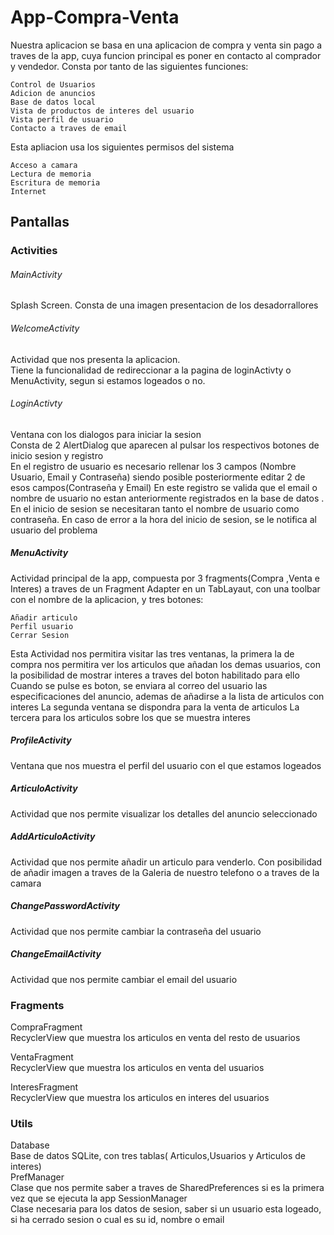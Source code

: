 # App-Compra-Venta
Nuestra aplicacion se basa en una aplicacion de compra y venta sin pago a traves de la app, cuya funcion principal es poner en contacto al comprador y vendedor.
Consta por tanto de las siguientes funciones:

    Control de Usuarios
    Adicion de anuncios
    Base de datos local
    Vista de productos de interes del usuario
    Vista perfil de usuario
    Contacto a traves de email
    
Esta apliacion usa los siguientes permisos del sistema

    Acceso a camara
    Lectura de memoria
    Escritura de memoria 
    Internet

## Pantallas  
### Activities  
###### MainActivity  
Splash Screen. 
 Consta de una imagen presentacion de los desadorrallores
###### WelcomeActivity  
 Actividad que nos presenta la aplicacion.  
 Tiene la funcionalidad de redireccionar a la pagina de loginActivty o MenuActivity, segun si estamos logeados o no.



###### LoginActivty  
Ventana con los dialogos para iniciar la sesion    
Consta de 2 AlertDialog que aparecen al pulsar los respectivos botones de inicio sesion y registro  
En el registro de usuario es necesario rellenar los 3 campos (Nombre Usuario, Email y Contraseña) siendo posible posteriormente editar 2 de esos campos(Contraseña y Email)
En este registro se valida que el email o nombre de usuario no estan anteriormente registrados en la base de datos .  
En el inicio de sesion se necesitaran tanto el nombre de usuario como contraseña. En caso de error a la hora del inicio de sesion, se le notifica al usuario del problema
 
 
 
##### MenuActivity
Actividad principal de la app, compuesta por 3 fragments(Compra ,Venta e Interes) a traves de un Fragment Adapter en un TabLayaut,
con una toolbar con el nombre de la aplicacion, y tres botones: 

    Añadir articulo
    Perfil usuario
    Cerrar Sesion
   
Esta Actividad nos permitira visitar las tres ventanas, la primera la de compra nos permitira ver los articulos que añadan los demas usuarios, con la posibilidad de mostrar interes a traves del boton habilitado para ello
Cuando se pulse es boton, se enviara al correo del usuario las especificaciones del anuncio, ademas de añadirse a la lista de articulos con interes
La segunda ventana se dispondra para la venta de articulos
La tercera para los articulos sobre los que se muestra interes
        
##### ProfileActivity
Ventana que nos muestra el perfil del usuario con el que estamos logeados
##### ArticuloActivity
Actividad que nos permite visualizar los detalles del anuncio seleccionado
##### AddArticuloActivity
Actividad que nos permite añadir un articulo para venderlo.
Con posibilidad de añadir imagen a traves de la Galeria de nuestro telefono o a traves de la camara

##### ChangePasswordActivity  
Actividad que nos permite cambiar la contraseña del usuario
##### ChangeEmailActivity
Actividad que nos permite cambiar el email del usuario
### Fragments  

CompraFragment  
RecyclerView  que muestra los articulos en venta del resto de usuarios 
 
VentaFragment  
RecyclerView  que muestra los articulos en venta del usuarios  

InteresFragment  
RecyclerView  que muestra los articulos en interes del usuarios  
### Utils
Database  
Base de datos SQLite, con tres tablas( Articulos,Usuarios y Articulos de interes)   
PrefManager    
Clase que nos permite saber a traves de   SharedPreferences si es la primera vez que se ejecuta la app
SessionManager  
Clase necesaria para los datos de sesion, saber si un usuario esta logeado, si ha cerrado sesion o cual es su id, nombre o email  
